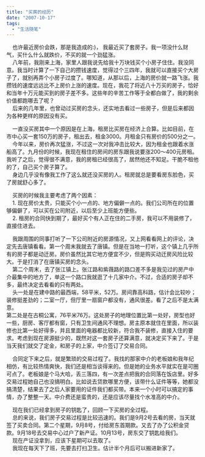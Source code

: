 ```yaml
---
title: "买房的经历"
date: "2007-10-17"
tags: 
  - "生活随笔"
---
```


    也许最近房价会跌，那是我造成的:)， 我最近买了套房子。我一项没什么财气，买什么什么就跌价，不买的就一个劲猛涨。  
    八年前，我刚来上海，家里人跟我说先给我十万块钱买个小房子住住。我没同意。我当时计算了一下自己的攒钱速度，觉得过个三四年，我就可以直接买个大房子了，就别再弄个小房子过度了。哪知道，从那以后，上海的房价就一路飞涨。我攒钱的速度远远比不上房价上涨的速度。现在，我花了将近八十万买的房子，恰好和当年十万元能买到的房子差不多。这些年的辛苦工作等于全都白做了，我的剩余价值都跑哪去了呢？  
    后来的几年里，也曾动过买房的念头，还实地去看过一些房子，但是后来都因为各种更样的原因没有买。

    一直没买房其中一个原因是在上海，租房比买房在经济上合算。比如目前，在市中心买一套150万的房子，租出去，租金3000。月租金只有房价的500分之一。  
    今年以来，房价再次猛涨，不过这一次对我冲击比较大，因为租金也跟着水涨船高了。九月份的时候，我现在租住的房间的房东跟我说要涨200～400元房租。我听了之后，觉得很不满意，我的房租已经很高了，居然他还不知足。干脆不租他的了，自己买个房子算了。  
    身边几乎没有像我工作了这么就还没买房的人。租房就总是要看房东脸色，买了房就舒心多了。

    买房的时候我主要考虑了两个因素：  
    1. 现在房价太贵，只能买个小一点的、地方偏僻一点的。我们公司所在的位置够偏僻了，可以买在公司附近，以后至少上班能方便些。  
    2. 租房的合同快到期了，最好买个有人正在住的二手房，我可以不用装修了，直接住进去。

    我跟周围的同事打听了一下公司附近的房源情况，又上网看看网上的评论，决定先去唐镇看看。第一个周末我就去了唐镇。但是在当地一打听，这个镇上几乎所有的房子都是动迁房。房价虽然比其它地方便宜不少，但是购买动迁房风险比较大。于是打消了在唐镇买房的念头。  
    第二个周末，去了张江镇上。张江路和紫薇路的路口差不多是我见过的房产中介最集中的地方了，单这一个路口我就逛了十几家中介。不过，合适的房子却不多，最终决定去看看的只有两处。  
    头一处是在建中路的最西端，58平米，52万。房间靠高科路，估计会比较吵；装修挺差劲的；二室一厅，但厅里一扇窗户都没有，通风很差。看了之后不是太满意。  
第二处是在古桐公寓，76平米76万。这处房子的地理位置比第一处好，房型也好一些，厨房、客厅都有窗，只有卫生间通风不理想。房主原本就住在里面，所以装修也比第一处好得多，并且里面的电器都比较新，符合我不装修，直接入住的要求。考虑到现在房源挺少的，既然对这一套房子还算满意，就决定买下来了。于是当天我们就交了定金，和房子的上家，中介签订了交易合同。

    合同定下来之后，就是繁琐的交易过程了。我找的那家中介的老板娘和我年纪相仿，有比较热情爽快，我们还是相当谈得来的。但是她的业务水平就实在是可圈可点了。老板娘是个马大哈，丢三落四，有一次差点把我的合同落在饭店里。好多交易过程她自己也没搞明白。比如说去贷款哪里方便，该带什么证件等等，她都没搞清楚，结果去了之后人家要用的证件我们都买带。本来一个小时可以搞定的事情，办了整整一天。中介费还是蛮贵的，还是应该尽量找个水准高的中介。

    现在我们已经拿到房子的钥匙了，回顾一下买房的全过程。  
    总的来说，我们房子交易过程是比较迅速的。我们是9月2号去看的房，当天就签了买卖合同。第二个星期，9月8号，付给房东首期款。又去了办了公积金贷款。9月18号去交易中心过户了新产证。10月13号，房东交了钥匙给我们。  
    现在产证没拿到，应该下星期可以去取了。  
    我现在每天下了班，先要去打扫卫生。估计半个月后可以搬进新家了。
